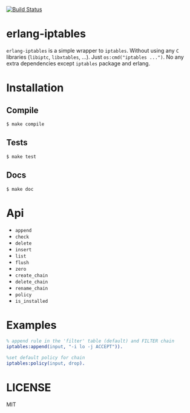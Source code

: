 [![Build Status](https://travis-ci.org/vitorenesduarte/erlang-iptables.svg?branch=master)](https://travis-ci.org/vitorenesduarte/erlang-iptables/)

erlang-iptables
===============

``erlang-iptables`` is a simple wrapper to ``iptables``. Without using any
``C`` libraries (``libiptc``, ``libxtables``, ...). Just ``os:cmd("iptables ...")``.
No any extra dependencies except ``iptables`` package and erlang.

Installation
============

Compile
-------

    $ make compile

Tests
-----

    $ make test

Docs
----

    $ make doc

Api
===

  * ``append``
  * ``check``
  * ``delete``
  * ``insert``
  * ``list``
  * ``flush``
  * ``zero``
  * ``create_chain``
  * ``delete_chain``
  * ``rename_chain``
  * ``policy``
  * ``is_installed``


Examples
========

```erlang
% append rule in the 'filter' table (default) and FILTER chain
iptables:append(input, "-i lo -j ACCEPT")).

%set default policy for chain
iptables:policy(input, drop).
```

LICENSE
=======

MIT

